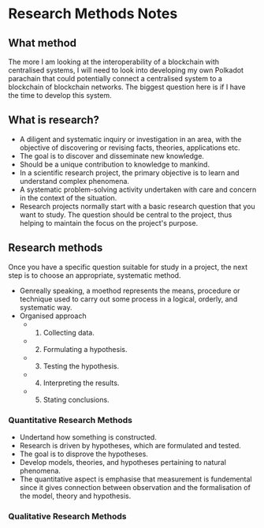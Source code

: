 # Research Methods Notes

## What method

The more I am looking at the interoperability of a blockchain with centralised systems, I will need to look into developing my own Polkadot parachain that could potentially connect a centralised system to a blockchain of blockchain networks. The biggest question here is if I have the time to develop this system.

## What is research?

- A diligent and systematic inquiry or investigation in an area, with the objective of discovering or revising facts, theories, applications etc.
- The goal is to discover and disseminate new knowledge.
- Should be a unique contribution to knowledge to mankind.
- In a scientific research project, the primary objective is to learn and understand complex phenomena.
- A systematic problem-solving activity undertaken with care and concern in the context of the situation.
- Research projects normally start with a basic research question that you want to study. The question should be central to the project, thus helping to maintain the focus on the project's purpose.

## Research methods

Once you have a specific question suitable for study in a project, the next step is to choose an appropriate, systematic method.

- Genreally speaking, a moethod represents the means, procedure or technique used to carry out some process in a logical, orderly, and systematic way.
- Organised approach
  - 1. Collecting data.
  - 2. Formulating a hypothesis.
  - 3. Testing the hypothesis.
  - 4. Interpreting the results.
  - 5. Stating conclusions.

### Quantitative Research Methods

- Undertand how something is constructed.
- Research is driven by hypotheses, which are formulated and tested.
- The goal is to disprove the hypotheses.
- Develop models, theories, and hypotheses pertaining to natural phenomena.
- The quantitative aspect is emphasise that measurement is fundemental since it gives connection between observation and the formalisation of the model, theory and hypothesis.

### Qualitative Research Methods